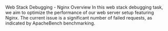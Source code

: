 Web Stack Debugging - Nginx
Overview
In this web stack debugging task, we aim to optimize the performance of our web server setup featuring Nginx. The current issue is a significant number of failed requests, as indicated by ApacheBench benchmarking.
